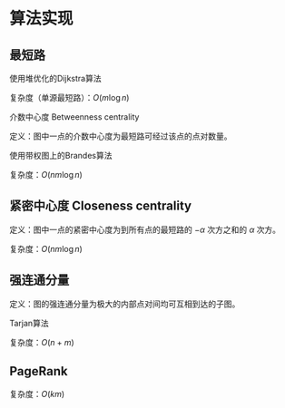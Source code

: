 # 算法实现



## 最短路

使用堆优化的Dijkstra算法

复杂度（单源最短路）：$O(m \log n)$



介数中心度 Betweenness centrality

定义：图中一点的介数中心度为最短路可经过该点的点对数量。

使用带权图上的Brandes算法

复杂度：$O(nm\log n)$

## 紧密中心度 Closeness centrality

定义：图中一点的紧密中心度为到所有点的最短路的 $-\alpha$ 次方之和的 $\alpha$ 次方。

复杂度：$O(nm\log n)$

## 强连通分量

定义：图的强连通分量为极大的内部点对间均可互相到达的子图。

Tarjan算法

复杂度：$O(n+m)$

## PageRank

复杂度：$O(km)$